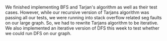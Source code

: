 We finished implementing BFS and Tarjan's algorithm as well as their test cases. However, while our recursive version of Tarjans algorithm was passing all our tests, we were running into stack overflow related seg faults on our large graph. So, we had to rewrite Tarjans algorithm to be iterative. We also implemented an iterative version of DFS this week to test whether we could run DFS on our graph.

